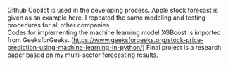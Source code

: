 Github Copilot is used in the developing process.
Apple stock forecast is given as an example here. I repeated the same modeling and testing procedures for all other companies.  
Codes for implementing the machine learning model XGBoost is imported from GeeksforGeeks. (https://www.geeksforgeeks.org/stock-price-prediction-using-machine-learning-in-python/)
Final project is a research paper based on my multi-sector forecasting results.
